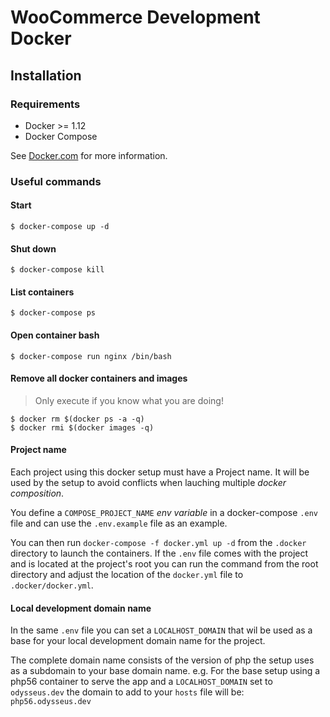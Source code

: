 # WooCommerce Development Docker

## Installation

### Requirements

* Docker >= 1.12
* Docker Compose

See [Docker.com](https://www.docker.com/products/docker) for more information.

### Useful commands

#### Start
`$ docker-compose up -d`

#### Shut down
`$ docker-compose kill`

#### List containers
`$ docker-compose ps`

#### Open container bash
`$ docker-compose run nginx /bin/bash`

#### Remove all docker containers and images
> Only execute if you know what you are doing!

`$ docker rm $(docker ps -a -q)`   
`$ docker rmi $(docker images -q)`

#### Project name

Each project using this docker setup must have a Project name. It will be used by the setup to avoid conflicts when lauching multiple _docker composition_.

You define a `COMPOSE_PROJECT_NAME` _env variable_ in a docker-compose `.env` file and can use the `.env.example` file as an example.

You can then run `docker-compose -f docker.yml up -d` from the `.docker` directory to launch the containers.
If the `.env` file comes with the project and is located at the project's root you can run the command from the root directory and adjust the location of the `docker.yml` file to `.docker/docker.yml`.

#### Local development domain name

In the same `.env` file you can set a `LOCALHOST_DOMAIN` that wil be used as a base for your local development domain name for the project.

The complete domain name consists of the version of php the setup uses as a subdomain to your base domain name.
e.g. For the base setup using a php56 container to serve the app and a `LOCALHOST_DOMAIN` set to `odysseus.dev` the domain to add to your `hosts` file will be:
`php56.odysseus.dev`


